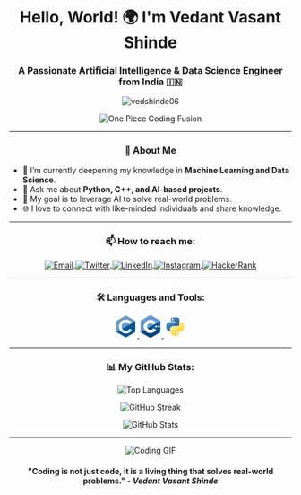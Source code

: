 <h1 align="center">Hello, World! 🌍 I'm Vedant Vasant Shinde</h1>
<h3 align="center">A Passionate Artificial Intelligence & Data Science Engineer from India 🇮🇳</h3>

<p align="center">
  <img src="https://komarev.com/ghpvc/?username=vedshinde06&label=Profile%20views&color=0e75b6&style=flat" alt="vedshinde06" />
</p>

<!-- One Piece and Coding Fusion GIF -->
<p align="center">
  <img src="https://media1.giphy.com/media/v1.Y2lkPTc5MGI3NjExNWZsdmkxOTNjeDUzOXNxYTNsdmUybndzeTlnNzMwOWt5dzl6YTQzeiZlcD12MV9pbnRlcm5hbF9naWZfYnlfaWQmY3Q9Zw/ghCX1B38YFXAwttIkg/giphy.webp" alt="One Piece Coding Fusion" width="400" />
</p>

---

<h3 align="center">🚀 About Me</h3>

- 🌱 I’m currently deepening my knowledge in **Machine Learning and Data Science**.
- 💬 Ask me about **Python, C++, and AI-based projects**.
- 🎯 My goal is to leverage AI to solve real-world problems.
- 🌐 I love to connect with like-minded individuals and share knowledge.

---

<h3 align="center">📫 How to reach me:</h3>

<p align="center">
  <a href="mailto:vedantshinde501@gmail.com">
    <img align="center" src="https://img.icons8.com/fluent/48/000000/gmail.png" alt="Email" height="40" width="40" />
  </a>
  <a href="https://twitter.com/vedantshinde501" target="_blank">
    <img align="center" src="https://img.icons8.com/fluent/48/000000/twitter.png" alt="Twitter" height="40" width="40" />
  </a>
  <a href="https://linkedin.com/in/vedant-shinde-3b507428a/" target="_blank">
    <img align="center" src="https://img.icons8.com/fluent/48/000000/linkedin.png" alt="LinkedIn" height="40" width="40" />
  </a>
  <a href="https://instagram.com/vedshinde_06" target="_blank">
    <img align="center" src="https://img.icons8.com/fluent/48/000000/instagram-new.png" alt="Instagram" height="40" width="40" />
  </a>
  <a href="https://www.hackerrank.com/vedantshinde501" target="_blank">
    <img align="center" src="https://img.icons8.com/external-tal-revivo-shadow-tal-revivo/48/000000/external-hackerrank-is-a-technology-company-that-focuses-on-competitive-programming-logo-shadow-tal-revivo.png" alt="HackerRank" height="40" width="40" />
  </a>
</p>

---

<h3 align="center">🛠️ Languages and Tools:</h3>

<p align="center">
  <a href="https://www.cprogramming.com/" target="_blank" rel="noreferrer">
    <img src="https://raw.githubusercontent.com/devicons/devicon/master/icons/c/c-original.svg" alt="C" width="40" height="40" />
  </a>
  <a href="https://www.w3schools.com/cpp/" target="_blank" rel="noreferrer">
    <img src="https://raw.githubusercontent.com/devicons/devicon/master/icons/cplusplus/cplusplus-original.svg" alt="C++" width="40" height="40" />
  </a>
  <a href="https://www.python.org" target="_blank" rel="noreferrer">
    <img src="https://raw.githubusercontent.com/devicons/devicon/master/icons/python/python-original.svg" alt="Python" width="40" height="40" />
  </a>
</p>

---

<h3 align="center">📊 My GitHub Stats:</h3>

<p align="center">
  <img src="https://github-readme-stats.vercel.app/api/top-langs?username=vedshinde06&show_icons=true&locale=en&layout=compact" alt="Top Languages" />
</p>

<p align="center">
  <img src="https://github-readme-streak-stats.herokuapp.com/?user=vedshinde06&" alt="GitHub Streak" />
</p>

<p align="center">
  <img src="https://github-readme-stats.vercel.app/api?username=vedshinde06&show_icons=true&locale=en" alt="GitHub Stats" />
</p>

---

<!-- New Coding GIF -->
<p align="center">
  <img src="https://media4.giphy.com/media/v1.Y2lkPTc5MGI3NjExczRqZHNhYWxyN2IyZm1sZGthZXk0Y3gxZ3JiZ3I1bm5rYjVhcGR6MiZlcD12MV9pbnRlcm5hbF9naWZfYnlfaWQmY3Q9Zw/XARctHXJvoIQP0rH3y/giphy.webp" alt="Coding GIF" width="400" />
</p>

<h4 align="center">"Coding is not just code, it is a living thing that solves real-world problems." - <i>Vedant Vasant Shinde</i></h4>
